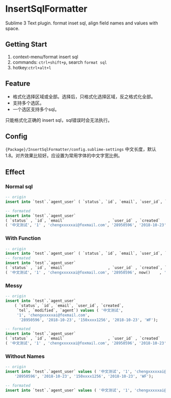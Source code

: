# InsertSqlFormatter
Sublime 3 Text plugin.  format inset sql, align field names and values with space. 


## Getting Start

1. context-menu/format insert sql
2. commands: `ctrl+shift+p`, search `format sql`
3. hotkey:`ctrl+alt+l`

## Feature

- 格式化选择区域或全部。选择后，只格式化选择区域，反之格式化全部。
- 支持多个选区。
- 一个选区支持多个sql。

只能格式化正确的 insert sql，sql错误时会无法执行。


## Config
`{Package}/InsertSqlFormatter/config.sublime-settings`
中文长度，默认1.8。对齐效果比较好。应设置为常用字体的中文字宽比例。



## Effect

### Normal sql

```sql
-- origin
insert into `test`.`agent_user` ( `status`, `id`, `email`, `user_id`, `created`, `tel`, `modified`, `agent`) values ( '中文测试', '1', 'chengxxxxxai@foxmail.com', '28950596', '2018-10-23', '150xxxx1256', '2018-10-23', 'WF');

-- formated
insert into `test`.`agent_user` 
( `status` , `id`, `email`                   , `user_id` , `created`   , `tel`        , `modified`  , `agent`) values 
( '中文测试', '1' , 'chengxxxxxai@foxmail.com', '28950596', '2018-10-23', '150xxxx1256', '2018-10-23', 'WF');  
```


### With Function
```sql
-- origin
insert into `test`.`agent_user` ( `status`, `id`, `email`, `user_id`, `created`, `tel`, `modified`, `agent`) values ( '中文测试', '1', 'chengxxxxxai@foxmail.com', '28950596', now(), '150xxxx1256', now(), 'WF');
-- formated
insert into `test`.`agent_user` 
( `status` , `id`, `email`                   , `user_id` , `created`, `tel`        , `modified`, `agent`) values 
( '中文测试', '1' , 'chengxxxxxai@foxmail.com', '28950596', now()    , '150xxxx1256', now()     , 'WF');  

```

### Messy

```sql
-- origin
insert into `test`.`agent_user` 
	( `status`, `id`, `email`, `user_id`, `created`,
	 `tel`, `modified`, `agent`) values ( '中文测试', 
	 '1', 'chengxxxxxai@foxmail.com',
	  '28950596', '2018-10-23', '150xxxx1256', '2018-10-23', 'WF');

-- formated
insert into `test`.`agent_user` 
( `status` , `id`, `email`                   , `user_id` , `created`   , `tel`        , `modified`  , `agent`) values 
( '中文测试', '1' , 'chengxxxxxai@foxmail.com', '28950596', '2018-10-23', '150xxxx1256', '2018-10-23', 'WF');  

```

### Without Names

```sql
-- origin
insert into `test`.`agent_user` values ( '中文测试', '1', 'chengxxxxxai@foxmail.com', 
	'28950596', '2018-10-23', '150xxxx1256', '2018-10-23', 'WF');

-- formated
insert into `test`.`agent_user` values ( '中文测试', '1', 'chengxxxxxai@foxmail.com', '28950596', '2018-10-23', '150xxxx1256', '2018-10-23', 'WF');

```
